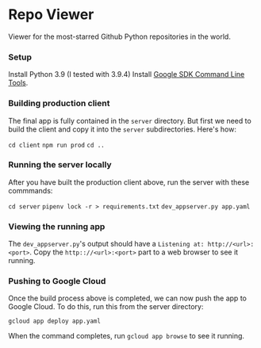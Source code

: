 # Repo Viewer

Viewer for the most-starred Github Python repositories in the world.

### Setup

Install Python 3.9 (I tested with 3.9.4)
Install [Google SDK Command Line Tools](https://cloud.google.com/sdk).

### Building production client

The final app is fully contained in the `server` directory. But first we need to build the client and copy it into the `server` subdirectories. Here's how:

`cd client`
`npm run prod`
`cd ..`

### Running the server locally

After you have built the production client above, run the server with these commmands:

`cd server`
`pipenv lock -r > requirements.txt`
`dev_appserver.py app.yaml`

### Viewing the running app

The `dev_appserver.py`'s output should have a `Listening at: http://<url>:<port>`. Copy the `http:://<url>:<port>` part to a web browser to see it running.


### Pushing to Google Cloud

Once the build process above is completed, we can now push the app to Google Cloud. To do this, run this from the server directory:

`gcloud app deploy app.yaml`

When the command completes, run `gcloud app browse` to see it running.
